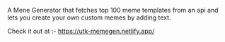 A Mene Generator that fetches top 100 meme templates from an api and lets you create your own custom memes by adding text.

Check it out at :- https://utk-memegen.netlify.app/
